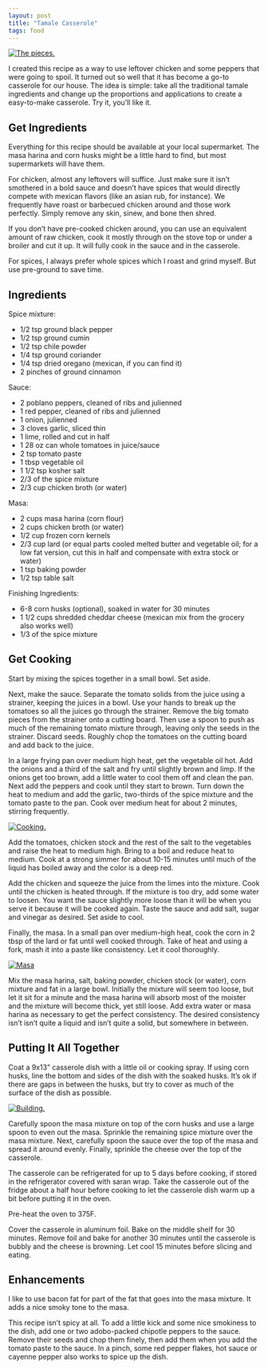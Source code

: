 ```yaml
---
layout: post
title: "Tamale Casserole"
tags: food
---
```


[![The pieces.](http://farm4.staticflickr.com/3817/8806513327_7955192dd2_b.jpg)](http://www.flickr.com/photos/97407207@N00/8806513327/)

I created this recipe as a way to use leftover chicken and some peppers that were
going to spoil. It turned out so well that it has become a go-to casserole for our
house. The idea is simple: take all the traditional tamale ingredients and change
up the proportions and applications to create a easy-to-make casserole. Try it,
you’ll like it.

<!-- more -->


## Get Ingredients

Everything for this recipe should be available at your local supermarket. The masa
harina and corn husks might be a little hard to find, but most supermarkets will
have them.

For chicken, almost any leftovers will suffice. Just make sure it isn’t smothered
in a bold sauce and doesn’t have spices that would directly compete with mexican
flavors (like an asian rub, for instance). We frequently have roast or barbecued
chicken around and those work perfectly. Simply remove any skin, sinew, and bone
then shred.

If you don’t have pre-cooked chicken around, you can use an equivalent amount of
raw chicken, cook it mostly through on the stove top or under a broiler and cut it
up. It will fully cook in the sauce and in the casserole.

For spices, I always prefer whole spices which I roast and grind myself. But use
pre-ground to save time.


## Ingredients

Spice mixture:

* 1/2 tsp ground black pepper
* 1/2 tsp ground cumin
* 1/2 tsp chile powder
* 1/4 tsp ground coriander
* 1/4 tsp dried oregano (mexican, if you can find it)
* 2 pinches of ground cinnamon

Sauce:

* 2 poblano peppers, cleaned of ribs and julienned
* 1 red pepper, cleaned of ribs and julienned
* 1 onion, julienned
* 3 cloves garlic, sliced thin
* 1 lime, rolled and cut in half
* 1 28 oz can whole tomatoes in juice/sauce
* 2 tsp tomato paste
* 1 tbsp vegetable oil
* 1 1/2 tsp kosher salt
* 2/3 of the spice mixture
* 2/3 cup chicken broth (or water)

Masa:

* 2 cups masa harina (corn flour)
* 2 cups chicken broth (or water)
* 1/2 cup frozen corn kernels
* 2/3 cup lard (or equal parts cooled melted butter and vegetable oil; for a low fat
    version, cut this in half and compensate with extra stock or water)
* 1 tsp baking powder
* 1/2 tsp table salt

Finishing Ingredients:

* 6-8 corn husks (optional), soaked in water for 30 minutes
* 1 1/2 cups shredded cheddar cheese (mexican mix from the grocery also works well)
* 1/3 of the spice mixture


## Get Cooking

Start by mixing the spices together in a small bowl.  Set aside.

Next, make the sauce. Separate the tomato solids from the juice using a strainer,
keeping the juices in a bowl. Use your hands to break up the tomatoes so all the
juices go through the strainer. Remove the big tomato pieces from the strainer onto
a cutting board. Then use a spoon to push as much of the remaining tomato mixture
through, leaving only the seeds in the strainer. Discard seeds. Roughly chop the
tomatoes on the cutting board and add back to the juice.

In a large frying pan over medium high heat, get the vegetable oil hot. Add the
onions and a third of the salt and fry until slightly brown and limp. If the onions
get too brown, add a little water to cool them off and clean the pan. Next add the
peppers and cook until they start to brown. Turn down the heat to medium and add the
garlic, two-thirds of the spice mixture and the tomato paste to the pan. Cook over
medium heat for about 2 minutes, stirring frequently.

[![Cooking.](http://farm4.staticflickr.com/3763/8817051142_e1140ac899_b.jpg)](http://www.flickr.com/photos/97407207@N00/8817051142/)

Add the tomatoes, chicken stock and the rest of the salt to the vegetables and raise
the heat to medium high. Bring to a boil and reduce heat to medium. Cook at a strong
simmer for about 10-15 minutes until much of the liquid has boiled away and the color
is a deep red.

Add the chicken and squeeze the juice from the limes into the mixture.  Cook until
the chicken is heated through. If the mixture is too dry, add some water to loosen.
You want the sauce slightly more loose than it will be when you serve it because it
will be cooked again. Taste the sauce and add salt, sugar and vinegar as desired. Set
aside to cool.

Finally, the masa. In a small pan over medium-high heat, cook the corn in 2 tbsp of
the lard or fat until well cooked through. Take of heat and using a fork, mash it into
a paste like consistency. Let it cool thoroughly.

[![Masa](http://farm4.staticflickr.com/3778/8817047818_1e694d5945_b.jpg)](http://www.flickr.com/photos/97407207@N00/8817047818/)

Mix the masa harina, salt, baking powder, chicken stock (or water), corn mixture and
fat in a large bowl. Initially the mixture will seem too loose, but let it sit for a minute and the masa harina will absorb most of the moister and the mixture will become thick, yet still loose. Add extra water or masa harina as necessary to get the perfect consistency. The desired consistency isn’t isn’t quite a liquid and isn’t quite a solid, but somewhere in between.


## Putting It All Together

Coat a 9x13” casserole dish with a little oil or cooking spray. If using corn husks,
line the bottom and sides of the dish with the soaked husks. It’s ok if there are
gaps in between the husks, but try to cover as much of the surface of the dish as
possible.

[![Building.](http://farm4.staticflickr.com/3799/8807148859_e7b728bb68_b.jpg)](http://www.flickr.com/photos/97407207@N00/8807148859/)

Carefully spoon the masa mixture on top of the corn husks and use a large spoon to
even out the masa. Sprinkle the remaining spice mixture over the masa mixture. Next,
carefully spoon the sauce over the top of the masa and spread it around evenly.
Finally, sprinkle the cheese over the top of the casserole.

The casserole can be refrigerated for up to 5 days before cooking, if stored in the
refrigerator covered with saran wrap. Take the casserole out of the fridge about a
half hour before cooking to let the casserole dish warm up a bit before putting it
in the oven.

Pre-heat the oven to 375F.

Cover the casserole in aluminum foil. Bake on the middle shelf for 30 minutes. Remove
foil and bake for another 30 minutes until the casserole is bubbly and the cheese
is browning. Let cool 15 minutes before slicing and eating.


## Enhancements

I like to use bacon fat for part of the fat that goes into the masa mixture. It adds
a nice smoky tone to the masa.

This recipe isn’t spicy at all. To add a little kick and some nice smokiness to the
dish, add one or two adobo-packed chipotle peppers to the sauce. Remove their seeds
and chop them finely, then add them when you add the tomato paste to the sauce. In
a pinch, some red pepper flakes, hot sauce or cayenne pepper also works to spice up
the dish.